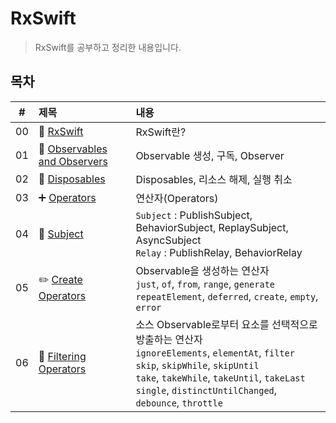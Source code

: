 # RxSwift
> RxSwift를 공부하고 정리한 내용입니다.

## 목차
|#|제목|내용|
|:---:|:---|:---|
|00|👋 [RxSwift](https://github.com/lygon55555/TIL/blob/main/RxSwift/00.%20RxSwift.md)|RxSwift란?|
|01|🔭 [Observables and Observers](https://github.com/lygon55555/TIL/blob/main/RxSwift/01.%20Observables%20and%20Observers.md)|Observable 생성, 구독, Observer|
|02|🧹 [Disposables](https://github.com/lygon55555/til/blob/main/RxSwift/02.%20Disposables.md)|Disposables, 리소스 해제, 실행 취소|
|03|➕ [Operators](https://github.com/lygon55555/til/blob/main/RxSwift/03.%20Operators.md)|연산자(Operators)|
|04|📖 [Subject](https://github.com/lygon55555/til/blob/main/RxSwift/04.%20Subject.md)|`Subject` : PublishSubject, BehaviorSubject, ReplaySubject, AsyncSubject <br/> `Relay` : PublishRelay, BehaviorRelay|
|05|✏️ [Create Operators](https://github.com/lygon55555/til/blob/main/RxSwift/05.%20Create%20Operators.md)|Observable을 생성하는 연산자<br/>`just`, `of`, `from`, `range`, `generate`<br/>`repeatElement`, `deferred`, `create`, `empty`, `error`|
|06|🧫 [Filtering Operators](https://github.com/lygon55555/til/blob/main/RxSwift/06.%20Filtering%20Operators.md)|소스 Observable로부터 요소를 선택적으로 방출하는 연산자<br/>`ignoreElements`, `elementAt`, `filter`<br/>`skip`, `skipWhile`, `skipUntil`<br/>`take`, `takeWhile`, `takeUntil`, `takeLast`<br/>`single`, `distinctUntilChanged`, `debounce`, `throttle`|
